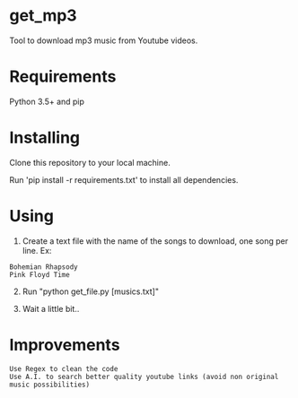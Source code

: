 # get_mp3
Tool to download mp3 music from Youtube videos.

# Requirements
Python 3.5+ and pip

# Installing

Clone this repository to your local machine. 

Run 'pip install -r requirements.txt' to install all dependencies.

# Using

1) Create a text file with the name of the songs to download, one song per line.
Ex: 
```
Bohemian Rhapsody
Pink Floyd Time
```
2) Run "python get_file.py [musics.txt]"

3) Wait a little bit..


# Improvements

	Use Regex to clean the code
	Use A.I. to search better quality youtube links (avoid non original music possibilities)
	

